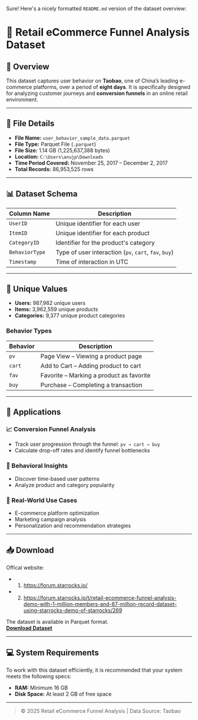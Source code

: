 Sure! Here's a nicely formatted `README.md` version of the dataset overview:

# 🛒 Retail eCommerce Funnel Analysis Dataset

## 📄 Overview

This dataset captures user behavior on **Taobao**, one of China’s leading e-commerce platforms, over a period of **eight days**. It is specifically designed for analyzing customer journeys and **conversion funnels** in an online retail environment.

---

## 📂 File Details

- **File Name:** `user_behavior_sample_data.parquet`  
- **File Type:** Parquet File (`.parquet`)  
- **File Size:** 1.14 GB (1,225,637,388 bytes)  
- **Location:** `C:\Users\anujp\Downloads`  
- **Time Period Covered:** November 25, 2017 – December 2, 2017  
- **Total Records:** 86,953,525 rows  

---

## 📊 Dataset Schema

| Column Name   | Description                                 |
|---------------|---------------------------------------------|
| `UserID`      | Unique identifier for each user             |
| `ItemID`      | Unique identifier for each product          |
| `CategoryID`  | Identifier for the product's category       |
| `BehaviorType`| Type of user interaction (`pv`, `cart`, `fav`, `buy`) |
| `Timestamp`   | Time of interaction in UTC                  |

---

## 🔢 Unique Values

- **Users:** 987,982 unique users  
- **Items:** 3,962,559 unique products  
- **Categories:** 9,377 unique product categories  

### Behavior Types

| Behavior | Description                        |
|----------|------------------------------------|
| `pv`     | Page View – Viewing a product page |
| `cart`   | Add to Cart – Adding product to cart|
| `fav`    | Favorite – Marking a product as favorite |
| `buy`    | Purchase – Completing a transaction |

---

## 🚀 Applications

### 📈 Conversion Funnel Analysis
- Track user progression through the funnel: `pv → cart → buy`
- Calculate drop-off rates and identify funnel bottlenecks

### 🧠 Behavioral Insights
- Discover time-based user patterns
- Analyze product and category popularity

### 🏪 Real-World Use Cases
- E-commerce platform optimization  
- Marketing campaign analysis  
- Personalization and recommendation strategies

---

## 📥 Download

Offical website:
* 1) https://forum.starrocks.io/
* 2) https://forum.starrocks.io/t/retail-ecommerce-funnel-analysis-demo-with-1-million-members-and-87-million-record-dataset-using-starrocks-demo-of-starrocks/269

The dataset is available in Parquet format.  
**[Download Dataset](#)**

---

## 💻 System Requirements

To work with this dataset efficiently, it is recommended that your system meets the following specs:

- **RAM:** Minimum 16 GB  
- **Disk Space:** At least 2 GB of free space  

---

> © 2025 Retail eCommerce Funnel Analysis | Data Source: Taobao
